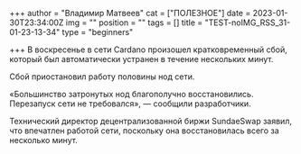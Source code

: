+++
author = "Владимир Матвеев"
cat = ["ПОЛЕЗНОЕ"]
date = 2023-01-30T23:34:00Z
img = ""
position = ""
tags = []
title = "TEST-noIMG_RSS_31-01-23-13-34"
type = "beginners"

+++
В воскресенье в сети Cardano произошел кратковременный сбой, который был автоматически устранен в течение нескольких минут.

Сбой приостановил работу половины нод сети.

«Большинство затронутых нод благополучно восстановились. Перезапуск сети не требовался», — сообщили разработчики.

Технический директор децентрализованной биржи SundaeSwap заявил, что впечатлен работой сети, поскольку она восстановилась всего за несколько минут.